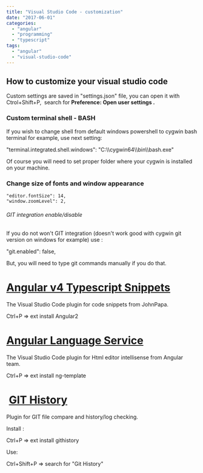 ```yaml
---
title: "Visual Studio Code - customization"
date: "2017-06-01"
categories: 
  - "angular"
  - "programming"
  - "typescript"
tags: 
  - "angular"
  - "visual-studio-code"
---
```


## How to customize your visual studio code

Custom settings are saved in "settings.json" file, you can open it with Ctrol+Shift+P,  search for **Preference: Open user settings .**

### Custom terminal shell - BASH

If you wish to change shell from default windows powershell to cygwin bash terminal for example, use next setting:

"terminal.integrated.shell.windows": "C:\\\\cygwin64\\\\bin\\\\bash.exe"

Of course you will need to set proper folder where your cygwin is installed on your machine.

### Change size of fonts and window appearance

    "editor.fontSize": 14,
    "window.zoomLevel": 2,

###### GIT integration enable/disable

If you do not won't GIT integration (doesn't work good with cygwin git version on windows for example) use :

"git.enabled": false,

But, you will need to type git commands manually if you do that.

# [Angular v4 Typescript Snippets](https://marketplace.visualstudio.com/items?itemName=johnpapa.Angular2)

The Visual Studio Code plugin for code snippets from JohnPapa.

Ctrl+P => ext install Angular2

# [Angular Language Service](https://marketplace.visualstudio.com/items?itemName=Angular.ng-template)

The Visual Studio Code plugin for Html editor intellisense from Angular team.

Ctrl+P => ext install ng-template

#  [GIT History](https://marketplace.visualstudio.com/items?itemName=donjayamanne.githistory)

Plugin for GIT file compare and history/log checking.

Install :

Ctrl+P => ext install githistory

Use:

Ctrl+Shift+P => search for "Git History"
